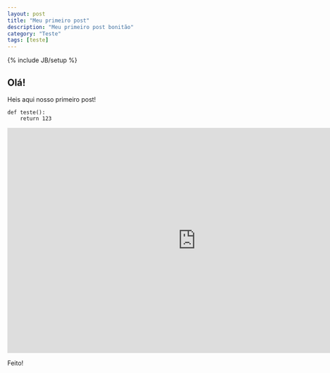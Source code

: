 ```yaml
---
layout: post
title: "Meu primeiro post"
description: "Meu primeiro post bonitão"
category: "Teste"
tags: [teste]
---
```

{% include JB/setup %}

## Olá!

Heis aqui nosso primeiro post!


    def teste():
        return 123


<iframe width="854" height="510" src="https://www.youtube.com/embed/01q8kF7OvzY" frameborder="0" allowfullscreen></iframe>

Feito!
